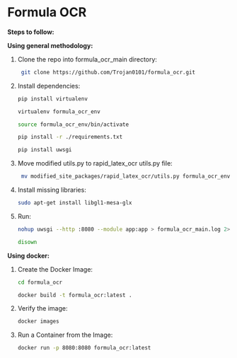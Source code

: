 # Formula OCR

**Steps to follow:**

**Using general methodology:**

1) Clone the repo into formula_ocr_main directory:
    ```bash
     git clone https://github.com/Trojan0101/formula_ocr.git
     ```

2) Install dependencies:
    ```bash
    pip install virtualenv
    ```
    ```bash
    virtualenv formula_ocr_env
    ```
    ```bash
    source formula_ocr_env/bin/activate
    ```
    ```bash
    pip install -r ./requirements.txt
    ```
    ```bash
    pip install uwsgi
     ```

3) Move modified utils.py to rapid_latex_ocr utils.py file:
    ```bash
     mv modified_site_packages/rapid_latex_ocr/utils.py formula_ocr_env/<python_version>/site_packages/rapid_latex_ocr/utils.py
    ```

4) Install missing libraries:
   ```bash
   sudo apt-get install libgl1-mesa-glx
   ```
   
5) Run:
    ```bash
    nohup uwsgi --http :8080 --module app:app > formula_ocr_main.log 2>&1 &
     ```
    ```bash
    disown
    ```

**Using docker:**

1) Create the Docker Image:
    ```bash
    cd formula_ocr
    ```
    ```bash
    docker build -t formula_ocr:latest .
    ```

2) Verify the image:
    ```bash
    docker images
    ```

3) Run a Container from the Image:
    ```bash
    docker run -p 8080:8080 formula_ocr:latest
    ```
